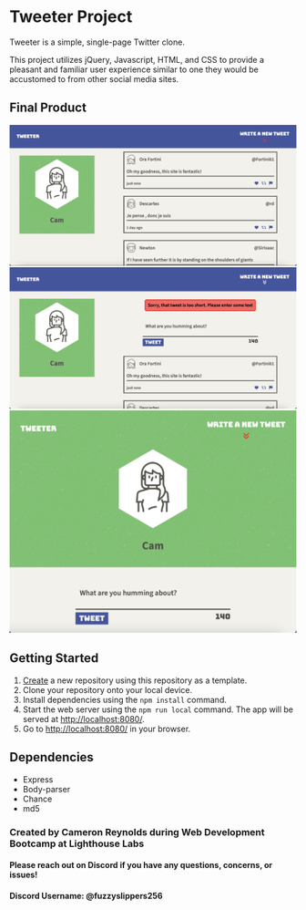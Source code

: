 # Tweeter Project

Tweeter is a simple, single-page Twitter clone.

This project utilizes jQuery, Javascript, HTML, and CSS to provide a pleasant and familiar user experience similar to one they would be accustomed to from other social media sites.

## Final Product

  ![Screenshot of default desktop layout](https://github.com/creynolds8/tweeter/blob/master/docs/default-desktop.png?raw=true)
  ![Screenshot of desktop layout with error message displayed](https://github.com/creynolds8/tweeter/blob/master/docs/desktop-error.png?raw=true)
  ![Screenshot of mobile layout](https://github.com/creynolds8/tweeter/blob/master/docs/mobile-view.png?raw=true)

## Getting Started

1. [Create](https://docs.github.com/en/repositories/creating-and-managing-repositories/creating-a-repository-from-a-template) a new repository using this repository as a template.
2. Clone your repository onto your local device.
3. Install dependencies using the `npm install` command.
3. Start the web server using the `npm run local` command. The app will be served at <http://localhost:8080/>.
4. Go to <http://localhost:8080/> in your browser.

## Dependencies

- Express
- Body-parser
- Chance
- md5

### Created by Cameron Reynolds during Web Development Bootcamp at Lighthouse Labs

#### Please reach out on Discord if you have any questions, concerns, or issues!

#### Discord Username: @fuzzyslippers256